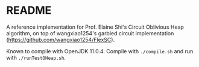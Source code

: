 # README
A reference implementation for Prof. Elaine Shi's Circuit Oblivious Heap algorithm, on top of wangxiao1254's garbled circuit implementation (https://github.com/wangxiao1254/FlexSC).

Known to compile with OpenJDK 11.0.4. Compile with `./compile.sh` and run with `./runTestOHeap.sh`.
